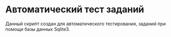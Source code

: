 # Автоматический тест заданий

Данный скрипт создан для автоматического тестирования, заданий при помощи базы данных Sqlite3.
